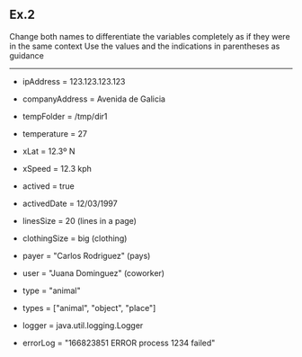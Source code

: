 ## Ex.2

Change both names to differentiate the variables completely as if they were in the same context
Use the values and the indications in parentheses as guidance

----
 
* ipAddress = 123.123.123.123
* companyAddress = Avenida de Galicia

* tempFolder = /tmp/dir1
* temperature = 27

* xLat = 12.3º N
* xSpeed = 12.3 kph

* actived = true
* activedDate = 12/03/1997

* linesSize = 20 (lines in a page)
* clothingSize = big (clothing)

* payer = "Carlos Rodriguez" (pays)
* user = "Juana Dominguez" (coworker)

* type = "animal"
* types = ["animal", "object", "place"]

* logger = java.util.logging.Logger
* errorLog = "166823851 ERROR process 1234 failed"
